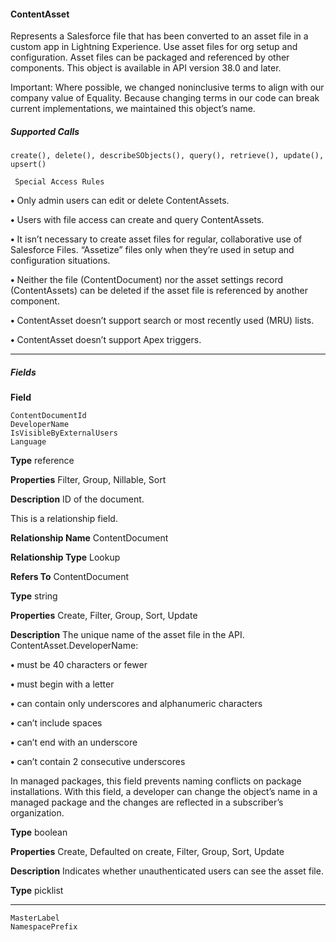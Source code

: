 #### ContentAsset

Represents a Salesforce file that has been converted to an asset file in a custom app in Lightning Experience. Use asset files for org setup
and configuration. Asset files can be packaged and referenced by other components. This object is available in API version 38.0 and later.

Important: Where possible, we changed noninclusive terms to align with our company value of Equality. Because changing
terms in our code can break current implementations, we maintained this object’s name.

##### Supported Calls
```
create(), delete(), describeSObjects(), query(), retrieve(), update(), upsert()

 Special Access Rules

```
**•** Only admin users can edit or delete ContentAssets.

**•** Users with file access can create and query ContentAssets.

**•** It isn’t necessary to create asset files for regular, collaborative use of Salesforce Files. “Assetize” files only when they’re used in setup
and configuration situations.

**•** Neither the file (ContentDocument) nor the asset settings record (ContentAssets) can be deleted if the asset file is referenced by
another component.

**•** ContentAsset doesn’t support search or most recently used (MRU) lists.

**•** ContentAsset doesn’t support Apex triggers.


-----

##### Fields

**Field**
```
ContentDocumentId
DeveloperName
IsVisibleByExternalUsers
Language

```

**Type**
reference

**Properties**
Filter, Group, Nillable, Sort

**Description**
ID of the document.

This is a relationship field.

**Relationship Name**
ContentDocument

**Relationship Type**
Lookup

**Refers To**
ContentDocument

**Type**
string

**Properties**
Create, Filter, Group, Sort, Update

**Description**
The unique name of the asset file in the API. ContentAsset.DeveloperName:

**•** must be 40 characters or fewer

**•** must begin with a letter

**•** can contain only underscores and alphanumeric characters

**•** can’t include spaces

**•** can’t end with an underscore

**•** can’t contain 2 consecutive underscores

In managed packages, this field prevents naming conflicts on package installations. With
this field, a developer can change the object’s name in a managed package and the changes
are reflected in a subscriber’s organization.

**Type**
boolean

**Properties**
Create, Defaulted on create, Filter, Group, Sort, Update

**Description**
Indicates whether unauthenticated users can see the asset file.

**Type**
picklist


-----

```
MasterLabel
NamespacePrefix
